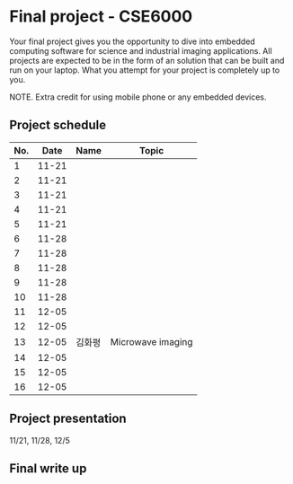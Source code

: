 # Final project - CSE6000

Your final project gives you the opportunity to dive into embedded computing software for science and industrial imaging applications. All projects are expected to be in the form of an solution that can be built and run on your laptop. What you attempt for your project is completely up to you.

NOTE. Extra credit for using mobile phone or any embedded devices.

## Project schedule
| No.   | Date  | Name | Topic | 
| ----- | ----- | ---- | ----- | 
| 1     | 11-21 |      |       |
| 2     | 11-21 |      |       |
| 3     | 11-21 |      |       |
| 4     | 11-21 |      |       |
| 5     | 11-21 |      |       |
| 6     | 11-28 |      |       |
| 7     | 11-28 |      |       |
| 8     | 11-28 |      |       |
| 9     | 11-28 |      |       |
| 10    | 11-28 |      |       |
| 11    | 12-05 |      |       |
| 12    | 12-05 |      |       |
| 13    | 12-05 |   김화평   |   Microwave imaging    |
| 14    | 12-05 |      |       |
| 15    | 12-05 |      |       |
| 16    | 12-05 |      |       |

## Project presentation
 11/21, 11/28, 12/5

## Final write up
